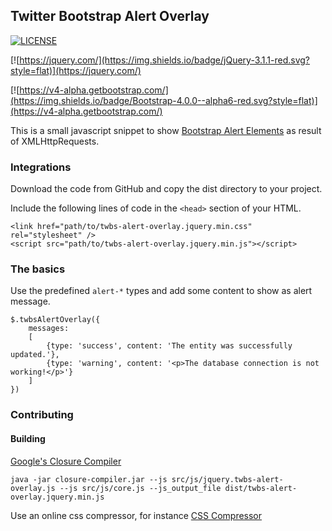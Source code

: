 ## Twitter Bootstrap Alert Overlay

[![LICENSE](https://img.shields.io/badge/License-MIT-blue.svg?style=flat)](LICENSE)

[![https://jquery.com/](https://img.shields.io/badge/jQuery-3.1.1-red.svg?style=flat)](https://jquery.com/)

[![https://v4-alpha.getbootstrap.com/](https://img.shields.io/badge/Bootstrap-4.0.0--alpha6-red.svg?style=flat)](https://v4-alpha.getbootstrap.com/)

This is a small javascript snippet to show  [Bootstrap Alert Elements](https://v4-alpha.getbootstrap.com/components/alerts/) as result of XMLHttpRequests.
 
### Integrations

Download the code from GitHub and copy the dist directory to your project.

Include the following lines of code in the `<head>` section of your HTML.

    <link href="path/to/twbs-alert-overlay.jquery.min.css" rel="stylesheet" />
    <script src="path/to/twbs-alert-overlay.jquery.min.js"></script>

### The basics

Use the predefined `alert-*` types and add some content to show as alert message.   

    $.twbsAlertOverlay({
        messages:
        [
            {type: 'success', content: 'The entity was successfully updated.'},
            {type: 'warning', content: '<p>The database connection is not working!</p>'}
        ]
    })
    
### Contributing

#### Building

[Google's Closure Compiler](https://developers.google.com/closure/compiler/)

    java -jar closure-compiler.jar --js src/js/jquery.twbs-alert-overlay.js --js src/js/core.js --js_output_file dist/twbs-alert-overlay.jquery.min.js
    
Use an online css compressor, for instance [CSS Compressor](http://csscompressor.com/)